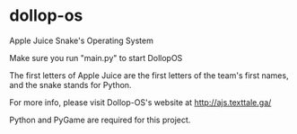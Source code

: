# dollop-os
Apple Juice Snake's Operating System

Make sure you run "main.py" to start DollopOS

The first letters of Apple Juice are the first letters of the team's first names, and the snake stands for Python.

For more info, please visit Dollop-OS's website at http://ajs.texttale.ga/

Python and PyGame are required for this project.
